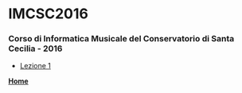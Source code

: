 # IMCSC2016
### Corso di Informatica Musicale del Conservatorio di Santa Cecilia - 2016

- [Lezione 1](https://github.com/Paxxx/IMCSC2016/blob/master/Lezioni/01_Prima%20Lezione.md)


[**Home**](http://citera.xyz/IMCSC2016/)
